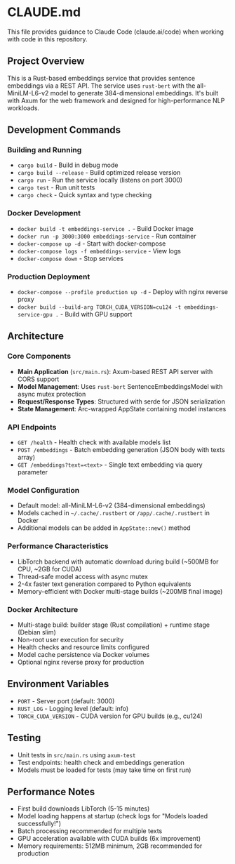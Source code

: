 # CLAUDE.md

This file provides guidance to Claude Code (claude.ai/code) when working with code in this repository.

## Project Overview

This is a Rust-based embeddings service that provides sentence embeddings via a REST API. The service uses `rust-bert` with the all-MiniLM-L6-v2 model to generate 384-dimensional embeddings. It's built with Axum for the web framework and designed for high-performance NLP workloads.

## Development Commands

### Building and Running
- `cargo build` - Build in debug mode
- `cargo build --release` - Build optimized release version
- `cargo run` - Run the service locally (listens on port 3000)
- `cargo test` - Run unit tests
- `cargo check` - Quick syntax and type checking

### Docker Development
- `docker build -t embeddings-service .` - Build Docker image
- `docker run -p 3000:3000 embeddings-service` - Run container
- `docker-compose up -d` - Start with docker-compose
- `docker-compose logs -f embeddings-service` - View logs
- `docker-compose down` - Stop services

### Production Deployment
- `docker-compose --profile production up -d` - Deploy with nginx reverse proxy
- `docker build --build-arg TORCH_CUDA_VERSION=cu124 -t embeddings-service-gpu .` - Build with GPU support

## Architecture

### Core Components
- **Main Application** (`src/main.rs`): Axum-based REST API server with CORS support
- **Model Management**: Uses `rust-bert` SentenceEmbeddingsModel with async mutex protection
- **Request/Response Types**: Structured with serde for JSON serialization
- **State Management**: Arc-wrapped AppState containing model instances

### API Endpoints
- `GET /health` - Health check with available models list
- `POST /embeddings` - Batch embedding generation (JSON body with texts array)
- `GET /embeddings?text=<text>` - Single text embedding via query parameter

### Model Configuration
- Default model: all-MiniLM-L6-v2 (384-dimensional embeddings)
- Models cached in `~/.cache/.rustbert` or `/app/.cache/.rustbert` in Docker
- Additional models can be added in `AppState::new()` method

### Performance Characteristics
- LibTorch backend with automatic download during build (~500MB for CPU, ~2GB for CUDA)
- Thread-safe model access with async mutex
- 2-4x faster text generation compared to Python equivalents
- Memory-efficient with Docker multi-stage builds (~200MB final image)

### Docker Architecture
- Multi-stage build: builder stage (Rust compilation) + runtime stage (Debian slim)
- Non-root user execution for security
- Health checks and resource limits configured
- Model cache persistence via Docker volumes
- Optional nginx reverse proxy for production

## Environment Variables
- `PORT` - Server port (default: 3000)
- `RUST_LOG` - Logging level (default: info)
- `TORCH_CUDA_VERSION` - CUDA version for GPU builds (e.g., cu124)

## Testing
- Unit tests in `src/main.rs` using `axum-test`
- Test endpoints: health check and embeddings generation
- Models must be loaded for tests (may take time on first run)

## Performance Notes
- First build downloads LibTorch (5-15 minutes)
- Model loading happens at startup (check logs for "Models loaded successfully!")
- Batch processing recommended for multiple texts
- GPU acceleration available with CUDA builds (6x improvement)
- Memory requirements: 512MB minimum, 2GB recommended for production